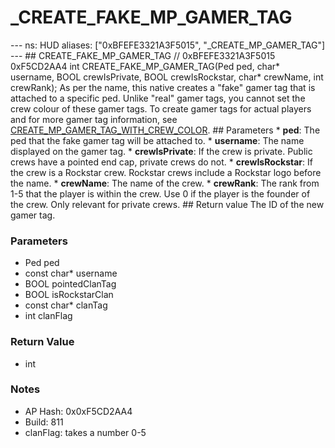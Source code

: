 # _CREATE_FAKE_MP_GAMER_TAG

--- ns: HUD aliases: ["0xBFEFE3321A3F5015", "_CREATE_MP_GAMER_TAG"] --- ## CREATE_FAKE_MP_GAMER_TAG  // 0xBFEFE3321A3F5015 0xF5CD2AA4 int CREATE_FAKE_MP_GAMER_TAG(Ped ped, char* username, BOOL crewIsPrivate, BOOL crewIsRockstar, char* crewName, int crewRank);  As per the name, this native creates a "fake" gamer tag that is attached to a specific ped. Unlike "real" gamer tags, you cannot set the crew colour of these gamer tags.  To create gamer tags for actual players and for more gamer tag information, see [CREATE_MP_GAMER_TAG_WITH_CREW_COLOR](#_0x6DD05E9D83EFA4C9).   ## Parameters * **ped**: The ped that the fake gamer tag will be attached to. * **username**: The name displayed on the gamer tag. * **crewIsPrivate**: If the crew is private. Public crews have a pointed end cap, private crews do not. * **crewIsRockstar**: If the crew is a Rockstar crew. Rockstar crews include a Rockstar logo before the name. * **crewName**: The name of the crew. * **crewRank**: The rank from 1-5 that the player is within the crew. Use 0 if the player is the founder of the crew. Only relevant for private crews.   ## Return value The ID of the new gamer tag.

### Parameters
* Ped ped
* const char* username
* BOOL pointedClanTag
* BOOL isRockstarClan
* const char* clanTag
* int clanFlag

### Return Value
* int

### Notes
* AP Hash: 0x0xF5CD2AA4
* Build: 811
* clanFlag: takes a number 0-5

